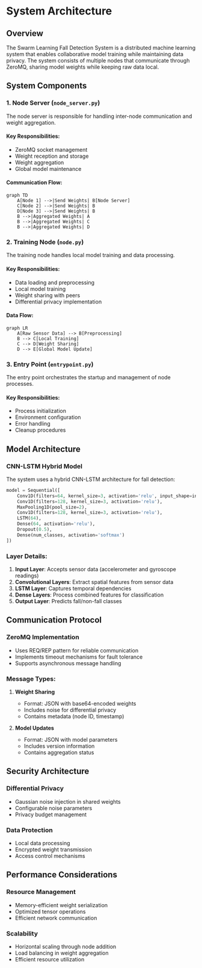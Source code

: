 # System Architecture

## Overview
The Swarm Learning Fall Detection System is a distributed machine learning system that enables collaborative model training while maintaining data privacy. The system consists of multiple nodes that communicate through ZeroMQ, sharing model weights while keeping raw data local.

## System Components

### 1. Node Server (`node_server.py`)
The node server is responsible for handling inter-node communication and weight aggregation.

#### Key Responsibilities:
- ZeroMQ socket management
- Weight reception and storage
- Weight aggregation
- Global model maintenance

#### Communication Flow:
```mermaid
graph TD
    A[Node 1] -->|Send Weights| B[Node Server]
    C[Node 2] -->|Send Weights| B
    D[Node 3] -->|Send Weights| B
    B -->|Aggregated Weights| A
    B -->|Aggregated Weights| C
    B -->|Aggregated Weights| D
```

### 2. Training Node (`node.py`)
The training node handles local model training and data processing.

#### Key Responsibilities:
- Data loading and preprocessing
- Local model training
- Weight sharing with peers
- Differential privacy implementation

#### Data Flow:
```mermaid
graph LR
    A[Raw Sensor Data] --> B[Preprocessing]
    B --> C[Local Training]
    C --> D[Weight Sharing]
    D --> E[Global Model Update]
```

### 3. Entry Point (`entrypoint.py`)
The entry point orchestrates the startup and management of node processes.

#### Key Responsibilities:
- Process initialization
- Environment configuration
- Error handling
- Cleanup procedures

## Model Architecture

### CNN-LSTM Hybrid Model
The system uses a hybrid CNN-LSTM architecture for fall detection:

```python
model = Sequential([
    Conv1D(filters=64, kernel_size=3, activation='relu', input_shape=input_shape),
    Conv1D(filters=128, kernel_size=3, activation='relu'),
    MaxPooling1D(pool_size=2),
    Conv1D(filters=128, kernel_size=3, activation='relu'),
    LSTM(64),
    Dense(64, activation='relu'),
    Dropout(0.5),
    Dense(num_classes, activation='softmax')
])
```

### Layer Details:
1. **Input Layer**: Accepts sensor data (accelerometer and gyroscope readings)
2. **Convolutional Layers**: Extract spatial features from sensor data
3. **LSTM Layer**: Captures temporal dependencies
4. **Dense Layers**: Process combined features for classification
5. **Output Layer**: Predicts fall/non-fall classes

## Communication Protocol

### ZeroMQ Implementation
- Uses REQ/REP pattern for reliable communication
- Implements timeout mechanisms for fault tolerance
- Supports asynchronous message handling

### Message Types:
1. **Weight Sharing**
   - Format: JSON with base64-encoded weights
   - Includes noise for differential privacy
   - Contains metadata (node ID, timestamp)

2. **Model Updates**
   - Format: JSON with model parameters
   - Includes version information
   - Contains aggregation status

## Security Architecture

### Differential Privacy
- Gaussian noise injection in shared weights
- Configurable noise parameters
- Privacy budget management

### Data Protection
- Local data processing
- Encrypted weight transmission
- Access control mechanisms

## Performance Considerations

### Resource Management
- Memory-efficient weight serialization
- Optimized tensor operations
- Efficient network communication

### Scalability
- Horizontal scaling through node addition
- Load balancing in weight aggregation
- Efficient resource utilization 